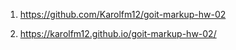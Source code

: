 1. https://github.com/Karolfm12/goit-markup-hw-02

2. https://karolfm12.github.io/goit-markup-hw-02/
